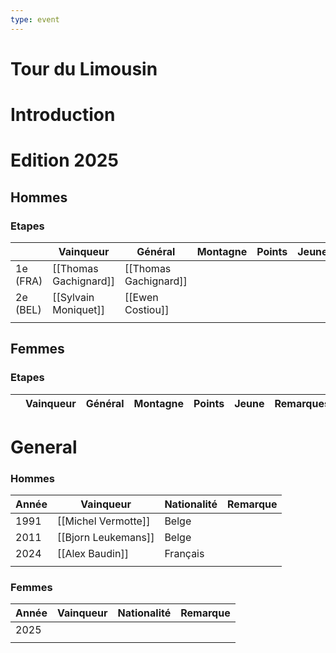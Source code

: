 ```yaml
---
type: event
---
```

# Tour du Limousin

# Introduction

# Edition 2025

## Hommes

### Etapes 

|          | Vainqueur             | Général               | Montagne | Points | Jeune | Remarques |
| -------- | --------------------- | --------------------- | -------- | ------ | ----- | --------- |
| 1e (FRA) | [[Thomas Gachignard]] | [[Thomas Gachignard]] |          |        |       |           |
| 2e (BEL) | [[Sylvain Moniquet]]  | [[Ewen Costiou]]      |          |        |       |           |
|          |                       |                       |          |        |       |           |
## Femmes

### Etapes

|     | Vainqueur | Général | Montagne | Points | Jeune | Remarques |     |
| --- | --------- | ------- | -------- | ------ | ----- | --------- | --- |

# General

### Hommes


| Année | Vainqueur           | Nationalité | Remarque |
| ----- | ------------------- | ----------- | -------- |
| 1991  | [[Michel Vermotte]] | Belge       |          |
| 2011  | [[Bjorn Leukemans]] | Belge       |          |
| 2024  | [[Alex Baudin]]     | Français    |          |
|       |                     |             |          |
### Femmes

| Année | Vainqueur | Nationalité | Remarque |
| ----- | --------- | ----------- | -------- |
| 2025  |           |             |          |
|       |           |             |          |
